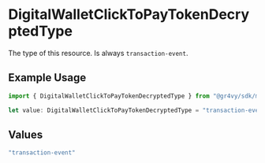 # DigitalWalletClickToPayTokenDecryptedType

The type of this resource. Is always `transaction-event`.

## Example Usage

```typescript
import { DigitalWalletClickToPayTokenDecryptedType } from "@gr4vy/sdk/models/components";

let value: DigitalWalletClickToPayTokenDecryptedType = "transaction-event";
```

## Values

```typescript
"transaction-event"
```
